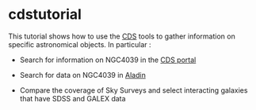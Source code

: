 # cdstutorial
This tutorial shows how to use the [CDS](http://cds.u-strasbg.fr/) tools to gather information on specific astronomical objects. In particular :

- Search for information on NGC4039 in the [CDS portal](http://cdsportal.u-strasbg.fr/)

- Search for data on NGC4039 in [Aladin](http://cds.u-strasbg.fr/)

- Compare the coverage of Sky Surveys and select interacting galaxies that have SDSS and GALEX data

